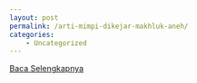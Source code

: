 ```yaml
---
layout: post
permalink: /arti-mimpi-dikejar-makhluk-aneh/
categories:
    - Uncategorized
---
```


[Baca Selengkapnya](/03)